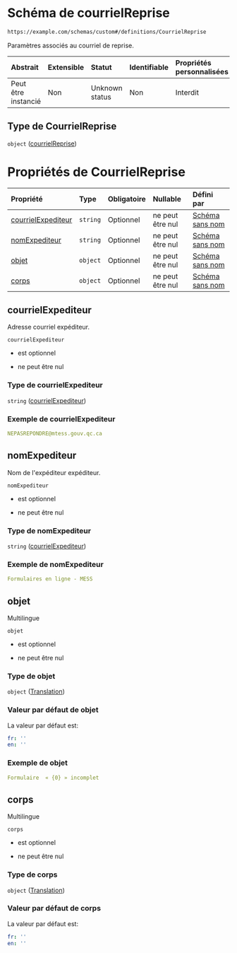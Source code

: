 # Schéma de courrielReprise

```txt
https://example.com/schemas/custom#/definitions/CourrielReprise
```

Paramètres associés au courriel de reprise.

| Abstrait            | Extensible | Statut         | Identifiable | Propriétés personnalisées | Propriétés Additionnelles | Limites d'accès | Défini dans                                                                        |
| :------------------ | :--------- | :------------- | :----------- | :------------------------ | :------------------------ | :-------------- | :--------------------------------------------------------------------------------- |
| Peut être instancié | Non        | Unknown status | Non          | Interdit                  | Interdit                  | aucun           | [FRW.form.schema.json\*](../out/FRW.form.schema.json "ouvrir le schéma d'origine") |

## Type de CourrielReprise

`object` ([courrielReprise](frw-definitions-courrielreprise.md))

# Propriétés de CourrielReprise

| Propriété                                 | Type     | Obligatoire | Nullable         | Défini par                                                                                                                                                                          |
| :---------------------------------------- | :------- | :---------- | :--------------- | :---------------------------------------------------------------------------------------------------------------------------------------------------------------------------------- |
| [courrielExpediteur](#courrielexpediteur) | `string` | Optionnel   | ne peut être nul | [Schéma sans nom](frw-definitions-courrielreprise-properties-courrielexpediteur.md "https://example.com/schemas/custom#/definitions/CourrielReprise/properties/courrielExpediteur") |
| [nomExpediteur](#nomexpediteur)           | `string` | Optionnel   | ne peut être nul | [Schéma sans nom](frw-definitions-courrielreprise-properties-courrielexpediteur-1.md "https://example.com/schemas/custom#/definitions/CourrielReprise/properties/nomExpediteur")    |
| [objet](#objet)                           | `object` | Optionnel   | ne peut être nul | [Schéma sans nom](frw-definitions-translation.md "https://example.com/schemas/custom#/definitions/CourrielReprise/properties/objet")                                                |
| [corps](#corps)                           | `object` | Optionnel   | ne peut être nul | [Schéma sans nom](frw-definitions-translation.md "https://example.com/schemas/custom#/definitions/CourrielReprise/properties/corps")                                                |

## courrielExpediteur

Adresse courriel expéditeur.

`courrielExpediteur`

*   est optionnel

*   ne peut être nul

### Type de courrielExpediteur

`string` ([courrielExpediteur](frw-definitions-courrielreprise-properties-courrielexpediteur.md))

### Exemple de courrielExpediteur

```yaml
NEPASREPONDRE@mtess.gouv.qc.ca

```

## nomExpediteur

Nom de l'expéditeur expéditeur.

`nomExpediteur`

*   est optionnel

*   ne peut être nul

### Type de nomExpediteur

`string` ([courrielExpediteur](frw-definitions-courrielreprise-properties-courrielexpediteur-1.md))

### Exemple de nomExpediteur

```yaml
Formulaires en ligne - MESS

```

## objet

Multilingue

`objet`

*   est optionnel

*   ne peut être nul

### Type de objet

`object` ([Translation](frw-definitions-translation.md))

### Valeur par défaut de objet

La valeur par défaut est:

```yaml
fr: ''
en: ''

```

### Exemple de objet

```yaml
Formulaire  « {0} » incomplet

```

## corps

Multilingue

`corps`

*   est optionnel

*   ne peut être nul

### Type de corps

`object` ([Translation](frw-definitions-translation.md))

### Valeur par défaut de corps

La valeur par défaut est:

```yaml
fr: ''
en: ''

```
